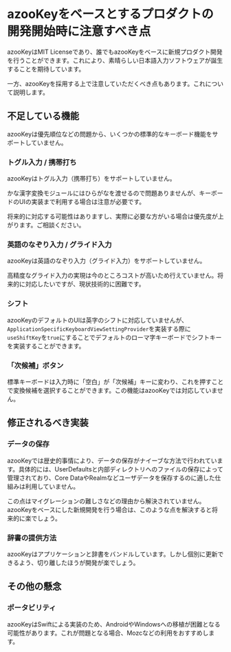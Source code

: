 # azooKeyをベースとするプロダクトの開発開始時に注意すべき点

azooKeyはMIT Licenseであり、誰でもazooKeyをベースに新規プロダクト開発を行うことができます。これにより、素晴らしい日本語入力ソフトウェアが誕生することを期待しています。

一方、azooKeyを採用する上で注意していただくべき点もあります。これについて説明します。

## 不足している機能

azooKeyは優先順位などの問題から、いくつかの標準的なキーボード機能をサポートしていません。

### トグル入力 / 携帯打ち

azooKeyはトグル入力（携帯打ち）をサポートしていません。

かな漢字変換モジュールにはひらがなを渡せるので問題ありませんが、キーボードのUIの実装まで利用する場合は注意が必要です。

将来的に対応する可能性はありますし、実際に必要な方がいる場合は優先度が上がります。ご相談ください。

### 英語のなぞり入力 / グライド入力

azooKeyは英語のなぞり入力（グライド入力）をサポートしていません。

高精度なグライド入力の実現は今のところコストが高いため行えていません。将来的に対応したいですが、現状技術的に困難です。

### シフト

azooKeyのデフォルトのUIは英字のシフトに対応していませんが、`ApplicationSpecificKeyboardViewSettingProvider`を実装する際に`useShiftKey`を`true`にすることでデフォルトのローマ字キーボードでシフトキーを実装することができます。

### 「次候補」ボタン

標準キーボードは入力時に「空白」が「次候補」キーに変わり、これを押すことで変換候補を選択することができます。この機能はazooKeyでは対応していません。

## 修正されるべき実装

### データの保存

azooKeyでは歴史的事情により、データの保存がナイーブな方法で行われています。具体的には、UserDefaultsと内部ディレクトリへのファイルの保存によって管理されており、Core DataやRealmなどユーザデータを保存するのに適した仕組みは利用していません。

この点はマイグレーションの難しさなどの理由から解決されていません。azooKeyをベースにした新規開発を行う場合は、このような点を解決すると将来的に楽でしょう。

### 辞書の提供方法

azooKeyはアプリケーションと辞書をバンドルしています。しかし個別に更新できるよう、切り離したほうが開発が楽でしょう。

## その他の懸念

### ポータビリティ

azooKeyはSwiftによる実装のため、AndroidやWindowsへの移植が困難となる可能性があります。これが問題となる場合、Mozcなどの利用をおすすめします。

